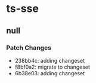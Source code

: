 # ts-sse

## null

### Patch Changes

- 238bb4c: adding changeset
- f8bf0a2: migrate to changeset
- 6b38e03: adding changeset
